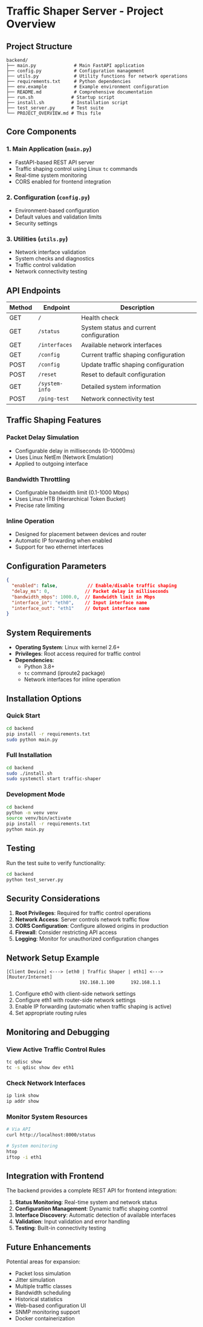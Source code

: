 # Traffic Shaper Server - Project Overview

## Project Structure

```
backend/
├── main.py              # Main FastAPI application
├── config.py            # Configuration management
├── utils.py             # Utility functions for network operations
├── requirements.txt     # Python dependencies
├── env.example          # Example environment configuration
├── README.md            # Comprehensive documentation
├── run.sh              # Startup script
├── install.sh          # Installation script
├── test_server.py      # Test suite
└── PROJECT_OVERVIEW.md # This file
```

## Core Components

### 1. Main Application (`main.py`)
- FastAPI-based REST API server
- Traffic shaping control using Linux `tc` commands
- Real-time system monitoring
- CORS enabled for frontend integration

### 2. Configuration (`config.py`)
- Environment-based configuration
- Default values and validation limits
- Security settings

### 3. Utilities (`utils.py`)
- Network interface validation
- System checks and diagnostics
- Traffic control validation
- Network connectivity testing

## API Endpoints

| Method | Endpoint | Description |
|--------|----------|-------------|
| GET | `/` | Health check |
| GET | `/status` | System status and current configuration |
| GET | `/interfaces` | Available network interfaces |
| GET | `/config` | Current traffic shaping configuration |
| POST | `/config` | Update traffic shaping configuration |
| POST | `/reset` | Reset to default configuration |
| GET | `/system-info` | Detailed system information |
| POST | `/ping-test` | Network connectivity test |

## Traffic Shaping Features

### Packet Delay Simulation
- Configurable delay in milliseconds (0-10000ms)
- Uses Linux NetEm (Network Emulation)
- Applied to outgoing interface

### Bandwidth Throttling
- Configurable bandwidth limit (0.1-1000 Mbps)
- Uses Linux HTB (Hierarchical Token Bucket)
- Precise rate limiting

### Inline Operation
- Designed for placement between devices and router
- Automatic IP forwarding when enabled
- Support for two ethernet interfaces

## Configuration Parameters

```json
{
  "enabled": false,           // Enable/disable traffic shaping
  "delay_ms": 0,             // Packet delay in milliseconds
  "bandwidth_mbps": 1000.0,  // Bandwidth limit in Mbps
  "interface_in": "eth0",    // Input interface name
  "interface_out": "eth1"    // Output interface name
}
```

## System Requirements

- **Operating System**: Linux with kernel 2.6+
- **Privileges**: Root access required for traffic control
- **Dependencies**: 
  - Python 3.8+
  - `tc` command (iproute2 package)
  - Network interfaces for inline operation

## Installation Options

### Quick Start
```bash
cd backend
pip install -r requirements.txt
sudo python main.py
```

### Full Installation
```bash
cd backend
sudo ./install.sh
sudo systemctl start traffic-shaper
```

### Development Mode
```bash
cd backend
python -m venv venv
source venv/bin/activate
pip install -r requirements.txt
python main.py
```

## Testing

Run the test suite to verify functionality:
```bash
cd backend
python test_server.py
```

## Security Considerations

1. **Root Privileges**: Required for traffic control operations
2. **Network Access**: Server controls network traffic flow
3. **CORS Configuration**: Configure allowed origins in production
4. **Firewall**: Consider restricting API access
5. **Logging**: Monitor for unauthorized configuration changes

## Network Setup Example

```
[Client Device] <---> [eth0 | Traffic Shaper | eth1] <---> [Router/Internet]
                           192.168.1.100      192.168.1.1
```

1. Configure eth0 with client-side network settings
2. Configure eth1 with router-side network settings
3. Enable IP forwarding (automatic when traffic shaping is active)
4. Set appropriate routing rules

## Monitoring and Debugging

### View Active Traffic Control Rules
```bash
tc qdisc show
tc -s qdisc show dev eth1
```

### Check Network Interfaces
```bash
ip link show
ip addr show
```

### Monitor System Resources
```bash
# Via API
curl http://localhost:8000/status

# System monitoring
htop
iftop -i eth1
```

## Integration with Frontend

The backend provides a complete REST API for frontend integration:

1. **Status Monitoring**: Real-time system and network status
2. **Configuration Management**: Dynamic traffic shaping control
3. **Interface Discovery**: Automatic detection of available interfaces
4. **Validation**: Input validation and error handling
5. **Testing**: Built-in connectivity testing

## Future Enhancements

Potential areas for expansion:
- Packet loss simulation
- Jitter simulation
- Multiple traffic classes
- Bandwidth scheduling
- Historical statistics
- Web-based configuration UI
- SNMP monitoring support
- Docker containerization 